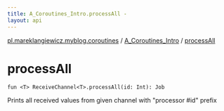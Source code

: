 ```yaml
---
title: A_Coroutines_Intro.processAll - 
layout: api
---
```


<div class='api-docs-breadcrumbs'><a href="../index.html">pl.mareklangiewicz.myblog.coroutines</a> / <a href="index.html">A_Coroutines_Intro</a> / <a href=".">processAll</a></div>

# processAll

<div class="signature"><code><span class="keyword">fun </span><span class="symbol">&lt;</span><span class="identifier">T</span><span class="symbol">&gt;</span> <span class="identifier">ReceiveChannel</span><span class="symbol">&lt;</span><span class="identifier">T</span><span class="symbol">&gt;</span><span class="symbol">.</span><span class="identifier">processAll</span><span class="symbol">(</span><span class="parameterName" id="pl.mareklangiewicz.myblog.coroutines.A_Coroutines_Intro$processAll(kotlinx.coroutines.experimental.channels.ReceiveChannel((pl.mareklangiewicz.myblog.coroutines.A_Coroutines_Intro.processAll.T)), kotlin.Int)/id">id</span><span class="symbol">:</span>&nbsp;<span class="identifier">Int</span><span class="symbol">)</span><span class="symbol">: </span><span class="identifier">Job</span></code></div>

Prints all received values from given channel with "processor #id" prefix

